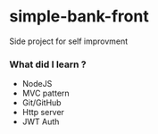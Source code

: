 # simple-bank-front
Side project for self improvment

### What did I learn ?
- NodeJS
- MVC pattern
- Git/GitHub
- Http server
- JWT Auth